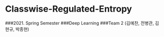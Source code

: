 # Classwise-Regulated-Entropy
###2021. Spring Semester
###Deep Learning
###Team 2 (김예찬, 전병관, 김현규, 박종현)


